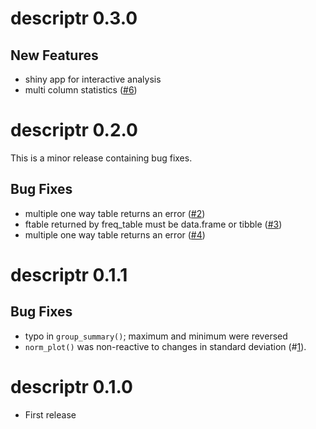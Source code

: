 # descriptr 0.3.0

## New Features

- shiny app for interactive analysis
- multi column statistics
([#6](https://github.com/rsquaredacademy/descriptr/issues/6))

# descriptr 0.2.0

This is a minor release containing bug fixes. 

## Bug Fixes

- multiple one way table returns an error ([#2](https://github.com/rsquaredacademy/descriptr/issues/2))
- ftable returned by freq_table must be data.frame or tibble ([#3](https://github.com/rsquaredacademy/descriptr/issues/3))
- multiple one way table returns an error ([#4](https://github.com/rsquaredacademy/descriptr/issues/4))

# descriptr 0.1.1

## Bug Fixes

- typo in `group_summary()`; maximum and minimum were reversed 
- `norm_plot()` was non-reactive to changes in standard deviation (#[1](https://github.com/rsquaredacademy/descriptr/issues/1)).

# descriptr 0.1.0

* First release




